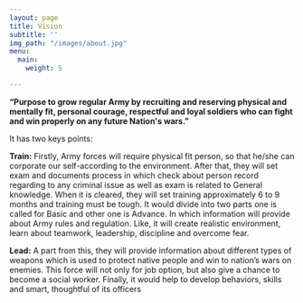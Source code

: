 ```yaml
---
layout: page
title: Vision
subtitle: ''
img_path: "/images/about.jpg"
menu:
  main:
    weight: 5

---
```

**“Purpose to grow regular Army by recruiting and reserving physical and mentally fit, personal courage, respectful and loyal soldiers who can fight and win properly on any future Nation's wars.”**

It has two keys points:

**Train:** Firstly, Army forces will require physical fit person, so that he/she can corporate our self-according to the environment. After that, they will set exam and documents process in which check about person record regarding to any criminal issue as well as exam is related to General knowledge. When it is cleared, they will set training approximately 6 to 9 months and training must be tough. It would divide into two parts one is called for Basic and other one is Advance. In which information will provide about Army rules and regulation. Like, it will create realistic environment, learn about teamwork, leadership, discipline and overcome fear.

**Lead:** A part from this, they will provide information about different types of weapons which is used to protect native people and win to nation’s wars on enemies. This force will not only for job option, but also give a chance to become a social worker. Finally, it would help to develop behaviors, skills and smart, thoughtful of its officers